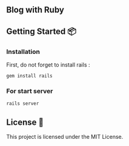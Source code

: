 ## Blog with Ruby

## Getting Started 📦

### Installation

First, do not forget to install rails :

```
gem install rails
```

### For start server

```
rails server
```

## License 📄

This project is licensed under the MIT License.

